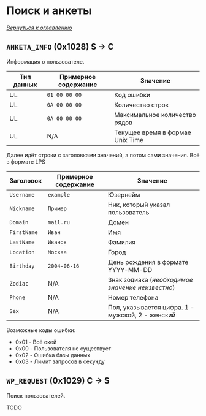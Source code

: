 # Поиск и анкеты

_[Вернуться к оглавлению](readme.md)_

## `ANKETA_INFO` (0x1028) S -> C

Информация о пользователе.

| Тип данных | Примерное содержание | Значение          |
| ---------- | -------------------- | ----------------- |
| UL         | `01 00 00 00`        | Код ошибки |
| UL         | `0A 00 00 00`        | Количество строк |
| UL         | `0A 00 00 00`        | Максимальное количество рядов |
| UL         | N/A                  | Текущее время в формае Unix Time |

Далее идёт строки с заголовками значений, а потом сами значения. Всё в формате LPS

| Заголовок   | Примерное содержание | Значение          |
| ----------- | -------------------- | ----------------- |
| `Username`  | `example`            | Юзернейм |
| `Nickname`  | `Пример`             | Ник, который указал пользователь |
| `Domain`    | `mail.ru`            | Домен |
| `FirstName` | `Иван`               | Имя |
| `LastName`  | `Иванов`             | Фамилия |
| `Location`  | `Москва`             | Город |
| `Birthday`  | `2004-06-16`         | День рождения в формате YYYY-MM-DD |
| `Zodiac`    | N/A                  | Знак зодиака (_необходимое значение неизвестно_) |
| `Phone`     | N/A                  | Номер телефона |
| `Sex`       | N/A                  | Пол, указывается цифра. 1 - мужской, 2 - женский |

Возможные коды ошибки:

* 0x01 - Всё окей
* 0x00 - Пользователя не существует
* 0x02 - Ошибка базы данных
* 0x03 - Лимит запросов в секунду

## `WP_REQUEST` (0x1029) C -> S

Поиск пользователей.

TODO


